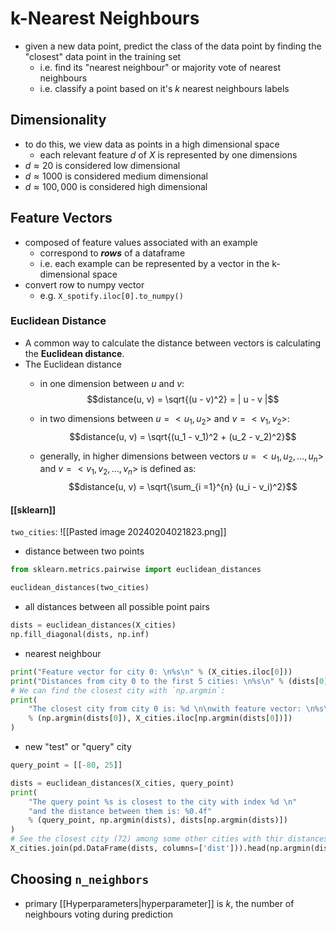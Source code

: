 # k-Nearest Neighbours
- given a new data point, predict the class of the data point by finding the "closest" data point in the training set
	- i.e. find its "nearest neighbour" or majority vote of nearest neighbours
	- i.e. classify a point based on it's $k$ nearest neighbours labels
## Dimensionality
- to do this, we view data as points in a high dimensional space
	- each relevant feature $d$ of $X$ is represented by one dimensions
- $d \approx 20$ is considered low dimensional
- $d \approx 1000$ is considered medium dimensional 
- $d \approx 100,000$ is considered high dimensional 
## Feature Vectors
- composed of feature values associated with an example
	- correspond to ***rows*** of a dataframe
	- i.e. each example can be represented by a vector in the k-dimensional space
- convert row to numpy vector
	- e.g. `X_spotify.iloc[0].to_numpy()`
### Euclidean Distance
- A common way to calculate the distance between vectors is calculating the **Euclidean distance**. 
- The Euclidean distance 
  - in one dimension between $u$ and $v$: $$distance(u, v) = \sqrt{(u - v)^2} = | u - v |$$

  - in two dimensions between $u = <u_1, u_2>$ and $v = <v_1, v_2>$: $$distance(u, v) = \sqrt{(u_1 - v_1)^2 + (u_2 - v_2)^2}$$

  - generally, in higher dimensions between vectors $u = <u_1, u_2, \dots, u_n>$ and $v = <v_1, v_2, \dots, v_n>$ is defined as: $$distance(u, v) = \sqrt{\sum_{i =1}^{n} (u_i - v_i)^2}$$
#### [[sklearn]]
  `two_cities`:
  ![[Pasted image 20240204021823.png]]
- distance between two points
```python
from sklearn.metrics.pairwise import euclidean_distances

euclidean_distances(two_cities)
```
- all distances between all possible point pairs
```python
dists = euclidean_distances(X_cities)
np.fill_diagonal(dists, np.inf)
```
- nearest neighbour 
```python
print("Feature vector for city 0: \n%s\n" % (X_cities.iloc[0]))
print("Distances from city 0 to the first 5 cities: \n%s\n" % (dists[0][:5]))
# We can find the closest city with `np.argmin`:
print(
    "The closest city from city 0 is: %d \n\nwith feature vector: \n%s\n"
    % (np.argmin(dists[0]), X_cities.iloc[np.argmin(dists[0])])
)
```
- new "test" or "query" city
```python
query_point = [[-80, 25]]

dists = euclidean_distances(X_cities, query_point)
print(
    "The query point %s is closest to the city with index %d \n"
    "and the distance between them is: %0.4f"
    % (query_point, np.argmin(dists), dists[np.argmin(dists)])
)
# See the closest city (72) among some other cities with thir distances to query point
X_cities.join(pd.DataFrame(dists, columns=['dist'])).head(np.argmin(dists) + 3).tail()
```

## Choosing `n_neighbors`
- primary [[Hyperparameters|hyperparameter]] is $k$, the number of neighbours voting during prediction